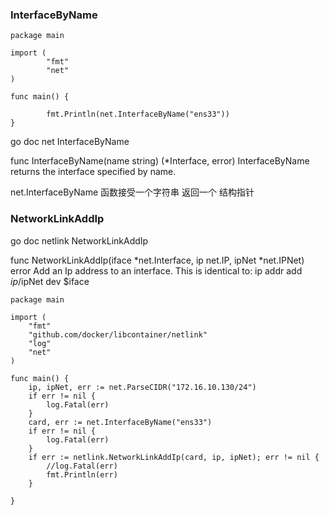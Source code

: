 ### InterfaceByName

```golang
package main

import (
        "fmt"
        "net"
)

func main() {

        fmt.Println(net.InterfaceByName("ens33"))
}
```


go doc net  InterfaceByName

func InterfaceByName(name string) (*Interface, error)
    InterfaceByName returns the interface specified by name.

        
    
net.InterfaceByName 函数接受一个字符串 返回一个 结构指针




### NetworkLinkAddIp

go doc netlink  NetworkLinkAddIp

func NetworkLinkAddIp(iface *net.Interface, ip net.IP, ipNet *net.IPNet) error
    Add an Ip address to an interface. This is identical to: ip addr add
    $ip/$ipNet dev $iface

```
package main

import (
	"fmt"
	"github.com/docker/libcontainer/netlink"
	"log"
	"net"
)

func main() {
	ip, ipNet, err := net.ParseCIDR("172.16.10.130/24")
	if err != nil {
		log.Fatal(err)
	}
	card, err := net.InterfaceByName("ens33")
	if err != nil {
		log.Fatal(err)
	}
	if err := netlink.NetworkLinkAddIp(card, ip, ipNet); err != nil {
		//log.Fatal(err)
		fmt.Println(err)
	}

}
```








